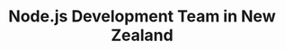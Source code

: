 ---
title: Node.js Development Team in New Zealand
permalink: /landings/node-js-developer-new-zealand
technology: Node.js
location: New Zealand
---